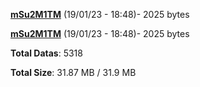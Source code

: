 [**mSu2M1TM**](/data/mSu2M1TM.txt) (19/01/23 - 18:48)- 2025 bytes

[**mSu2M1TM**](/data/mSu2M1TM.txt) (19/01/23 - 18:48)- 2025 bytes

**Total Datas**: 5318

**Total Size**: 31.87 MB / 31.9 MB